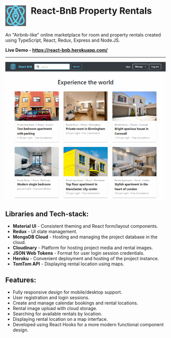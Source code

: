 # React-BnB Property Rentals <img align="left" src="./media/logo96.png" style="margin-right: 15px; width: 65px"/><br clear="left"/>

An "Airbnb-like" online marketplace for room and property rentals created using TypeScript, React, Redux, Express and Node.JS.

**Live Demo - https://react-bnb.herokuapp.com/**

---

![Project Demo GIF](./media/react-bnb-demo.gif)

## Libraries and Tech-stack:
- **Material UI** - Consistent theming and React form/layout components.
- **Redux** - UI state management.
- **MongoDB Cloud** - Hosting and managing the project database in the cloud.
- **Cloudinary** - Platform for hosting project media and rental images.
- **JSON Web Tokens** - Format for user login session credentials.
- **Heroku** - Convenient deployment and hosting of the project instance.
- **TomTom API** - Displaying rental location using maps.

## Features:
- Fully responsive design for mobile/desktop support.
- User registration and login sessions.
- Create and manage calendar bookings and rental locations.
- Rental image upload with cloud storage.
- Searching for available rentals by location.
- Displaying rental location on a map interface.
- Developed using React Hooks for a more modern functional component design.